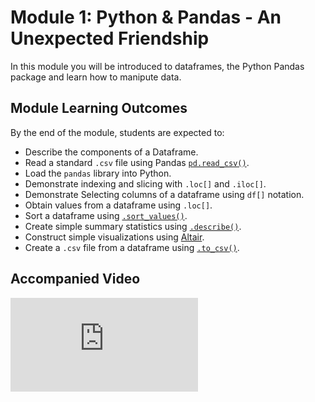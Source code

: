 # Module 1: Python & Pandas - An Unexpected Friendship

In this module you will be introduced to dataframes, the Python Pandas package and learn how to manipute data.

## Module Learning Outcomes

By the end of the module, students are expected to:

- Describe the components of a Dataframe.
- Read a standard `.csv` file using Pandas [`pd.read_csv()`](https://pandas.pydata.org/pandas-docs/stable/reference/api/pandas.read_csv.html).
- Load the `pandas` library into Python.
- Demonstrate indexing and slicing with `.loc[]` and `.iloc[]`.
- Demonstrate Selecting columns of a dataframe using `df[]` notation.
- Obtain values from a dataframe using `.loc[]`.
- Sort a dataframe using [`.sort_values()`](https://pandas.pydata.org/pandas-docs/stable/reference/api/pandas.DataFrame.sort_values.html).
- Create simple summary statistics using [`.describe()`](https://pandas.pydata.org/pandas-docs/stable/reference/api/pandas.DataFrame.describe.html).
- Construct simple visualizations using [Altair](https://altair-viz.github.io/).
- Create a `.csv` file from a dataframe using [`.to_csv()`](https://pandas.pydata.org/pandas-docs/stable/reference/api/pandas.DataFrame.to_csv.html).

## Accompanied Video 

<div class="youtube">
<iframe class="responsive-iframe" src="https://www.youtube.com/embed/IfzFgmH3Vwc?rel=0" frameborder="0" allow="accelerometer; autoplay="0"; encrypted-media; gyroscope; picture-in-picture" allowfullscreen></iframe>
</div>
